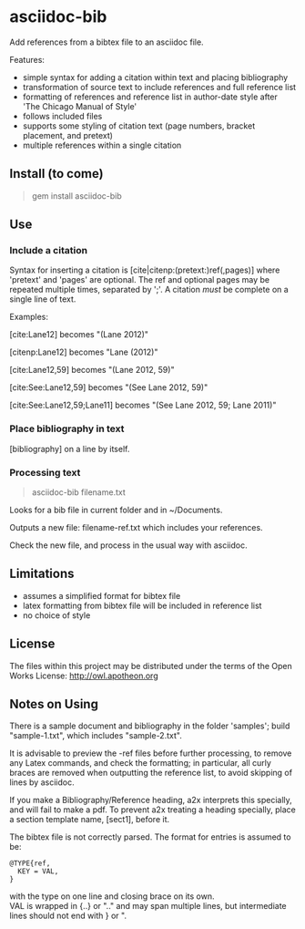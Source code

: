 # asciidoc-bib 

Add references from a bibtex file to an asciidoc file.

Features:

- simple syntax for adding a citation within text and placing bibliography
- transformation of source text to include references and full reference list
- formatting of references and reference list in author-date style after 'The 
Chicago Manual of Style'
- follows included files
- supports some styling of citation text (page numbers, bracket placement, 
and pretext)
- multiple references within a single citation

## Install (to come)

 > gem install asciidoc-bib

## Use 

### Include a citation

Syntax for inserting a citation is [cite|citenp:(pretext:)ref(,pages)] 
where 'pretext' and 'pages' are optional.  The ref and optional pages may 
be repeated multiple times, separated by ';'.  A citation _must_ be 
complete on a single line of text.

Examples:

[cite:Lane12] becomes "(Lane 2012)"

[citenp:Lane12] becomes "Lane (2012)"

[cite:Lane12,59] becomes "(Lane 2012, 59)"

[cite:See:Lane12,59] becomes "(See Lane 2012, 59)"

[cite:See:Lane12,59;Lane11] becomes "(See Lane 2012, 59; Lane 2011)"

### Place bibliography in text

[bibliography] on a line by itself.

### Processing text

 > asciidoc-bib filename.txt

Looks for a bib file in current folder and in ~/Documents.

Outputs a new file: filename-ref.txt
which includes your references.  

Check the new file, and process in the usual way with asciidoc.

## Limitations

- assumes a simplified format for bibtex file
- latex formatting from bibtex file will be included in reference list
- no choice of style

## License

The files within this project may be distributed under the terms of 
the Open Works License: http://owl.apotheon.org

## Notes on Using

There is a sample document and bibliography in the folder 'samples'; build
"sample-1.txt", which includes "sample-2.txt".

It is advisable to preview the -ref files before further processing, to remove
any Latex commands, and check the formatting; in particular, all curly braces
are removed when outputting the reference list, to avoid skipping of lines by
asciidoc.

If you make a Bibliography/Reference heading, a2x interprets this specially,
and will fail to make a pdf. To prevent a2x treating a heading specially, place
a section template name, [sect1], before it. 

The bibtex file is not correctly parsed. The format for entries is assumed 
to be:

    @TYPE{ref,
      KEY = VAL,
    }

with the type on one line and closing brace on its own.  
VAL is wrapped in {..} or ".." and may span multiple lines, but intermediate 
lines should not end with } or ".

